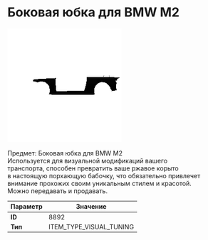 # Боковая юбка для BMW M2

![Item Image](../img/8892.webp?raw=true)

Предмет: Боковая юбка для BMW M2<br>Используется для визуальной модификаций вашего<br>транспорта, способен превратить ваше ржавое корыто<br>в настоящую порхающую бабочку, что обязательно привлечет<br>внимание прохожих своим уникальным стилем и красотой.<br>Можно передавать и продавать.


| Параметр | Значение |
|----------|----------|
| **ID** | 8892 |
| **Тип** | ITEM_TYPE_VISUAL_TUNING |

